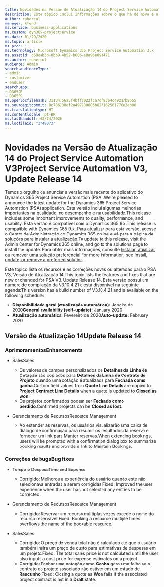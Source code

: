 ```yaml
---
title: Novidades na Versão de Atualização 14 do Project Service Automation V3
description: Este tópico inclui informações sobre o que há de novo e o que foi alterado na Versão da Atualização 14 do Project Service Automation V3.
author: ruhercul
manager: kfend
ms.service: business-applications
ms.custom: dyn365-projectservice
ms.date: 01/29/2020
ms.topic: article
ms.prod: ''
ms.technology: Microsoft Dynamics 365 Project Service Automation 3.x
ms.assetid: c69eab3b-0bb9-4b52-b606-e8a96e893471
ms.author: ruhercul
audience: Admin
search.audienceType:
- admin
- customizer
- enduser
search.app:
- D365CE
- D365PS
ms.openlocfilehash: 31134756a5f4bff3022fca7df8364c49217b9b55
ms.sourcegitcommit: 8c786230ef2a497280885b827162561776e2eb00
ms.translationtype: HT
ms.contentlocale: pt-BR
ms.lasthandoff: 03/24/2020
ms.locfileid: "3749073"
---
```

# <a name="project-service-automation-v3-update-release-14"></a><span data-ttu-id="e524b-103">Novidades na Versão de Atualização 14 do Project Service Automation V3</span><span class="sxs-lookup"><span data-stu-id="e524b-103">Project Service Automation V3, Update Release 14</span></span>
<span data-ttu-id="e524b-104">Temos o orgulho de anunciar a versão mais recente do aplicativo do Dynamics 365 Project Service Automation (PSA).</span><span class="sxs-lookup"><span data-stu-id="e524b-104">We’re pleased to announce the latest update for the Dynamics 365 Project Service Automation (PSA) application.</span></span> <span data-ttu-id="e524b-105">Esta versão inclui algumas melhorias importantes na qualidade, no desempenho e na usabilidade.</span><span class="sxs-lookup"><span data-stu-id="e524b-105">This release includes some important improvements to quality, performance, and usability.</span></span> <span data-ttu-id="e524b-106">Esta versão é compatível com o Dynamics 365 9.x.</span><span class="sxs-lookup"><span data-stu-id="e524b-106">This release is compatible with Dynamics 365 9.x.</span></span> <span data-ttu-id="e524b-107">Para atualizar para esta versão, acesse o Centro de Administração do Dynamics 365 online e vá para a página de soluções para instalar a atualização.</span><span class="sxs-lookup"><span data-stu-id="e524b-107">To update to this release, visit the Admin Center for Dynamics 365 online, and go to the solutions page to install the update.</span></span> <span data-ttu-id="e524b-108">Para obter mais informações, consulte [Instalar, atualizar ou remover uma solução preferencial](https://docs.microsoft.com/power-platform/admin/install-remove-preferred-solution).</span><span class="sxs-lookup"><span data-stu-id="e524b-108">For more information, see [Install, update, or remove a preferred solution](https://docs.microsoft.com/power-platform/admin/install-remove-preferred-solution).</span></span>

<span data-ttu-id="e524b-109">Este tópico lista os recursos e as correções novas ou alteradas para o PSA V3, Versão de Atualização 14.</span><span class="sxs-lookup"><span data-stu-id="e524b-109">This topic lists the features and fixes that are new or changed for PSA V3, Update Release 14.</span></span> <span data-ttu-id="e524b-110">Esta versão possui um número de compilação da V3.10.4.21 e está disponível na seguinte agenda:</span><span class="sxs-lookup"><span data-stu-id="e524b-110">This version has a build number of V3.10.4.21 and is available on the following schedule:</span></span>

- <span data-ttu-id="e524b-111">**Disponibilidade geral (atualização automática):** Janeiro de 2020</span><span class="sxs-lookup"><span data-stu-id="e524b-111">**General availability (self-update):** January 2020</span></span>
- <span data-ttu-id="e524b-112">**Atualização automática:** Fevereiro de 2020</span><span class="sxs-lookup"><span data-stu-id="e524b-112">**Auto-update:** February 2020</span></span>

## <a name="update-release-14"></a><span data-ttu-id="e524b-113">Versão de Atualização 14</span><span class="sxs-lookup"><span data-stu-id="e524b-113">Update Release 14</span></span>

### <a name="enhancements"></a><span data-ttu-id="e524b-114">Aprimoramentos</span><span class="sxs-lookup"><span data-stu-id="e524b-114">Enhancements</span></span>

- <span data-ttu-id="e524b-115">Sales</span><span class="sxs-lookup"><span data-stu-id="e524b-115">Sales</span></span>

     - <span data-ttu-id="e524b-116">Os valores de campos personalizados de **Detalhes da Linha de Cotação** são copiados para **Detalhes da Linha de Contrato do Projeto** quando uma cotação é atualizada para **Fechada como ganha**.</span><span class="sxs-lookup"><span data-stu-id="e524b-116">Custom field values from **Quote Line Details** are copied to **Project Contract Line Details** when a quote is updated to **Closed as won**.</span></span>
     - <span data-ttu-id="e524b-117">Os projetos confirmados podem ser **Fechado como perdido**.</span><span class="sxs-lookup"><span data-stu-id="e524b-117">Confirmed projects can be **Closed as lost**.</span></span>

- <span data-ttu-id="e524b-118">Gerenciamento de Recursos</span><span class="sxs-lookup"><span data-stu-id="e524b-118">Resource Management</span></span>

     - <span data-ttu-id="e524b-119">Ao estender as reservas, os usuários visualizarão uma caixa de diálogo de confirmação para resumir os resultados da reserva e fornecer um link para Manter reservas.</span><span class="sxs-lookup"><span data-stu-id="e524b-119">When extending bookings, users will be prompted with a confirmation dialog box to summarize booking results and provide a link to Maintain Bookings.</span></span>


### <a name="bug-fixes"></a><span data-ttu-id="e524b-120">Correções de bugs</span><span class="sxs-lookup"><span data-stu-id="e524b-120">Bug fixes</span></span>

- <span data-ttu-id="e524b-121">Tempo e Despesa</span><span class="sxs-lookup"><span data-stu-id="e524b-121">Time and Expense</span></span>

     - <span data-ttu-id="e524b-122">Corrigido: Melhorou a experiência do usuário quando este não selecionava entradas a serem corrigidas.</span><span class="sxs-lookup"><span data-stu-id="e524b-122">Fixed: Improved the user experience when the user has not selected any entries to be corrected.</span></span>

- <span data-ttu-id="e524b-123">Gerenciamento de Recursos</span><span class="sxs-lookup"><span data-stu-id="e524b-123">Resource Management</span></span>

     - <span data-ttu-id="e524b-124">Corrigido: Reservar um recurso múltiplas vezes excede o nome do recurso reservável.</span><span class="sxs-lookup"><span data-stu-id="e524b-124">Fixed: Booking a resource multiple times overflows the name of the bookable resource.</span></span>

- <span data-ttu-id="e524b-125">Sales</span><span class="sxs-lookup"><span data-stu-id="e524b-125">Sales</span></span>

     - <span data-ttu-id="e524b-126">Corrigido: O preço de venda total não é calculado até que o usuário também insira um preço de custo para estimativas de despesas em um projeto.</span><span class="sxs-lookup"><span data-stu-id="e524b-126">Fixed: The total sales price is not calculated until the user also inputs a cost price for expense estimates on a project.</span></span>
     - <span data-ttu-id="e524b-127">Corrigido: Fechar uma cotação como **Ganha** gera uma falha se o contrato do projeto associado não estiver em um estado de **Rascunho**.</span><span class="sxs-lookup"><span data-stu-id="e524b-127">Fixed: Closing a quote as **Won** fails if the associated project contract is not in a **Draft** state.</span></span>

